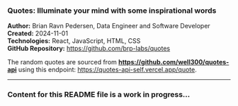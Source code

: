 <h3>Quotes: Illuminate your mind with some inspirational words</h3>

<b>Author:</b> Brian Ravn Pedersen, Data Engineer and Software Developer<br/>
<b>Created:</b> 2024-11-01<br/>
<b>Technologies:</b> React, JavaScript, HTML, CSS<br/>
<b>GitHub Repository:</b> https://github.com/brp-labs/quotes<br/>

The random quotes are sourced from <b>https://github.com/well300/quotes-api</b> using this endpoint: https://quotes-api-self.vercel.app/quote.

<hr/>

<h3>Content for this README file is a work in progress...</h3>